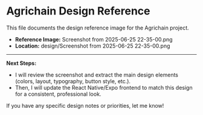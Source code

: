 # Agrichain Design Reference

This file documents the design reference image for the Agrichain project.

- **Reference Image:** Screenshot from 2025-06-25 22-35-00.png
- **Location:** design/Screenshot from 2025-06-25 22-35-00.png

---

**Next Steps:**
- I will review the screenshot and extract the main design elements (colors, layout, typography, button style, etc.).
- Then, I will update the React Native/Expo frontend to match this design for a consistent, professional look.

If you have any specific design notes or priorities, let me know!
